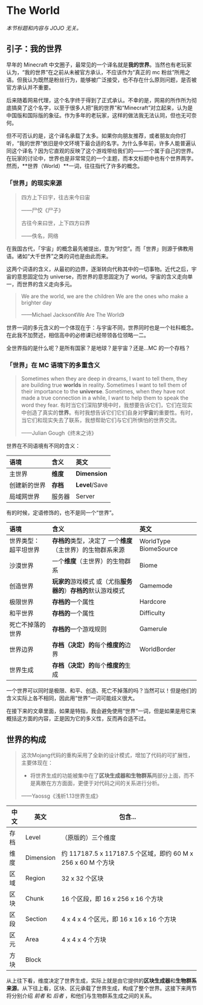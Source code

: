 # The World

_本节标题和内容与 JOJO 无关。_

## 引子：我的世界

早年的 Minecraft 中文圈子，最常见的一个译名就是**我的世界**。当然也有老玩家认为，“我的世界”在之前从未被官方承认，不应该作为“真正的 mc 粉丝”所用之语。但我认为既然是粉丝行为，能够被广泛接受，也不存在什么原则问题，是否被官方承认并不重要。

后来随着网易代理，这个名字终于得到了正式承认。不幸的是，网易的所作所为彻底搞臭了这个名字，以至于很多人把“我的世界”和“Minecraft”对立起来，认为是中国版和国际版的象征。作为多年的老玩家，这样的做法我无法认同，但也无可奈何。

但不可否认的是，这个译名承载了太多。如果你向朋友推荐，或者朋友向你打听，“我的世界”依旧是中文环境下最合适的名字。为什么多年前，许多人能普遍认同这个译名？因为它直观的反映了这个游戏带给我们的——一个属于自己的世界。在玩家的讨论中，世界也是非常常见的一个主题，而本文标题中也有个世界两字。然而，**世界（World）**一词，往往指代了许多的概念。

### 「世界」的现实来源

> 四方上下曰宇，往古来今曰宙
>
> ——尸佼《尸子》
>
> 古往今来曰世，上下四方曰界
>
> ——佚名，网络

在我国古代，「宇宙」的概念最先被提出，意为“时空”。而「世界」则源于佛教用语。诸如“大千世界”之类的词也是由此而来。

这两个词语的含义，从最初的边界，逐渐转向代称其中的一切事物。近代之后，宇宙的意思固定位为 universe，而世界的意思固定为了 world。宇宙的含义走向单一，而世界的含义走向多元。

> We are the world, we are the children We are the ones who make a brighter day
>
> ——Michael Jackson《We Are The World》

世界一词的多元含义的一个体现在于：与宇宙不同，世界同时也是一个社科概念。在此我不加赘述，相信高中的必修课已经带领各位领略一二。

全世界指的是什么呢？是所有国家？是地球？是宇宙？还是...MC 的一个存档？

### 「世界」在 MC 语境下的多重含义

> Sometimes when they are deep in dreams, I want to tell them, they are building true **worlds** in reality. Sometimes I want to tell them of their importance to the **universe**. Sometimes, when they have not made a true connection in a while, I want to help them to speak the word they fear. 有时当它们深陷梦境中时，我想要告诉它们，它们在现实中创造了真实的**世界**。有时我想告诉它们它们自身对**宇宙**的重要性。有时，当它们和现实失去了联系，我想帮助它们与它们所惧怕的世界交流。
>
> ——Julian Gough《终末之诗》

世界在不同语境有不同的含义：

| 语境         | 含义     | 英文           |
| :----------- | :------- | :------------- |
| 主世界       | **维度** | **Dimension**  |
| 创建新的世界 | **存档** | **Level**/Save |
| 局域网世界   | 服务器   | Server         |

有的时候，定语修饰的，也不是同一个“世界”。

| 语境                  | 含义                                                         | 英文                  |
| :-------------------- | :----------------------------------------------------------- | :-------------------- |
| 世界类型： 超平坦世界 | **存档的**类型，决定了 一个**维度**（主世界）的生物群系来源  | WorldType BiomeSource |
| 沙漠世界              | 一个**维度**（主世界）的生物群系                             | Biome                 |
| 创造世界              | **玩家的**游戏模式 或（尤指**服务器的**）**存档的**默认游戏模式 | Gamemode              |
| 极限世界              | **存档的**一个属性                                           | Hardcore              |
| 和平世界              | **存档的**一个属性                                           | Difficulty            |
| 死亡不掉落的世界      | **存档的**一个游戏规则                                       | Gamerule              |
| 世界边界              | **存档（决定）的**每个**维度的**边界                         | WorldBorder           |
| 世界生成              | **存档（决定）的**每个**维度的**生成                         |                       |

一个世界可以同时是极限、和平、创造、死亡不掉落的吗？当然可以！但是他们的含义实际上各不相同，因此用“世界”一词可能歧义很大。

在接下来的文章里面，如果是特指，我会避免使用“世界”一词，但是如果是用它来概括这方面的内容，正是因为它的多义性，反而再合适不过。

## 世界的构成

> 这次Mojang代码的重构采用了全新的设计模式，增加了代码的可扩展性，主要体现在：
>
> * 将世界生成的功能被集中在了**区块生成器和生物群系**两部分上面，而不是离散在方方面面，更便于对代码之间的关系进行分析。
>
> ——Yaossg《浅析1.13世界生成》

|中文|英文|包含...|
|-|-|-|
|存档|Level|（原版的）三个维度|
|维度|Dimension|约 117187.5 x 117187.5 个区域，即约 60 M x 256 x 60 M 个方块|
|区域|Region|32 x 32 个区块|
|区块|Chunk|16 个区段，即 16 x 256 x 16 个方块|
|区段|Section|4 x 4 x 4 个区元，即 16 x 16 x 16 个方块|
|区元|Area|4 x 4 x 4 个方块|
|方块|Block||

从上往下看，维度决定了世界生成，实际上就是由它提供的**区块生成器**和**生物群系来源**。从下往上看，区块、区元承载了世界生成，构成了整个世界。这接下来两节将分别介绍 _前者_ 和 _后者_ ，和他们与生物群系生成之间的关系。